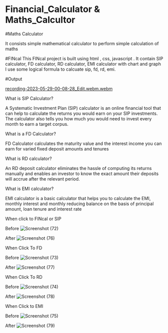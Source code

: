 # Financial_Calculator & Maths_Calcultor


#Maths Calculator

It consists simple mathematical calculator to perform simple calculation of maths

#FINcal
This FINcal project is built using html , css, javascript . It contain SIP calculator, FD calculator, RD calculator, EMI calculator with chart and graph
I use some logical formula to calcuate sip, fd, rd, emi. 


#Output

[recording-2023-05-29-00-08-28_Edit.webm.webm](https://github.com/yashikaverma8112/Financial_Calculator/assets/96378034/dca8a2ce-f27f-4e93-9094-40aee5f68a1a)



What is SIP Calculator? 

A Systematic Investment Plan (SIP) calculator is an online financial tool that can help to calculate the returns you would earn on your SIP investments. The calculator also tells you how much you would need to invest every month to earn a target corpus.

What is a FD Calculator? 

FD Calculator calculates the maturity value and the interest income you can earn for varied fixed deposit amounts and tenures

What is RD calculator?

An RD deposit calculator eliminates the hassle of computing its returns manually and enables an investor to know the exact amount their deposits will accrue after the relevant period.

What is EMI calculator?

 EMI calculator is a basic calculator that helps you to calculate the EMI, monthly interest and monthly reducing balance on the basis of principal amount, loan tenure and interest rate




When click to FINcal or SIP

Before
![Screenshot (72)](https://github.com/yashikaverma8112/Financial_Calculator/assets/96378034/8323cc7e-19c9-4b83-9dfd-141ee6a88d83)

After
![Screenshot (76)](https://github.com/yashikaverma8112/Financial_Calculator/assets/96378034/95183c6a-8792-49e5-90f3-55bcac3d9630)

When Click To FD

Before
![Screenshot (73)](https://github.com/yashikaverma8112/Financial_Calculator/assets/96378034/84a66ec9-db62-4ea2-a0cd-52065c3012bf)

After
![Screenshot (77)](https://github.com/yashikaverma8112/Financial_Calculator/assets/96378034/77276ae1-f667-4594-a5e6-52a4495679b7)

When Click To RD

Before
![Screenshot (74)](https://github.com/yashikaverma8112/Financial_Calculator/assets/96378034/51441553-22dd-4a41-98be-7eaeba9db6e8)

After
![Screenshot (78)](https://github.com/yashikaverma8112/Financial_Calculator/assets/96378034/4489115c-9389-4a76-9481-e041b8ea6f4e)

When Click to EMI

Before
![Screenshot (75)](https://github.com/yashikaverma8112/Financial_Calculator/assets/96378034/e52483df-34c6-43df-a324-37936fbafed2)

After
![Screenshot (79)](https://github.com/yashikaverma8112/Financial_Calculator/assets/96378034/ed56d30a-6bda-4061-8f5a-c8071d1c1a4c)







